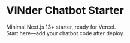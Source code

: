 # VINder Chatbot Starter

Minimal Next.js 13+ starter, ready for Vercel.  
Start here—add your chatbot code after deploy.
